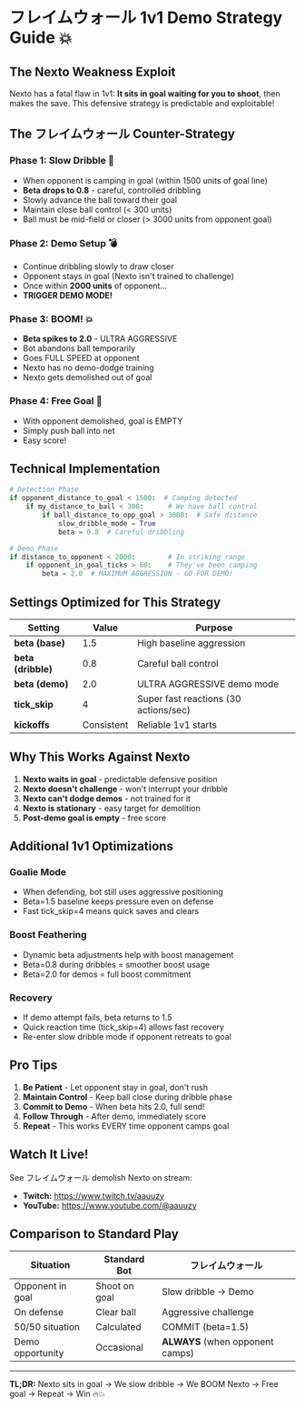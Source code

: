 # フレイムウォール 1v1 Demo Strategy Guide 💥

## The Nexto Weakness Exploit

Nexto has a fatal flaw in 1v1: **It sits in goal waiting for you to shoot**, then makes the save. This defensive strategy is predictable and exploitable!

## The フレイムウォール Counter-Strategy

### Phase 1: Slow Dribble 🐌
- When opponent is camping in goal (within 1500 units of goal line)
- **Beta drops to 0.8** - careful, controlled dribbling
- Slowly advance the ball toward their goal
- Maintain close ball control (< 300 units)
- Ball must be mid-field or closer (> 3000 units from opponent goal)

### Phase 2: Demo Setup 💣
- Continue dribbling slowly to draw closer
- Opponent stays in goal (Nexto isn't trained to challenge)
- Once within **2000 units** of opponent...
- **TRIGGER DEMO MODE!**

### Phase 3: BOOM! 💥
- **Beta spikes to 2.0** - ULTRA AGGRESSIVE
- Bot abandons ball temporarily
- Goes FULL SPEED at opponent
- Nexto has no demo-dodge training
- Nexto gets demolished out of goal

### Phase 4: Free Goal 🎯
- With opponent demolished, goal is EMPTY
- Simply push ball into net
- Easy score!

## Technical Implementation

```python
# Detection Phase
if opponent_distance_to_goal < 1500:  # Camping detected
    if my_distance_to_ball < 300:      # We have ball control
        if ball_distance_to_opp_goal > 3000:  # Safe distance
            slow_dribble_mode = True
            beta = 0.8  # Careful dribbling

# Demo Phase
if distance_to_opponent < 2000:        # In striking range
    if opponent_in_goal_ticks > 60:    # They've been camping
        beta = 2.0  # MAXIMUM AGGRESSION - GO FOR DEMO!
```

## Settings Optimized for This Strategy

| Setting | Value | Purpose |
|---------|-------|---------|
| **beta (base)** | 1.5 | High baseline aggression |
| **beta (dribble)** | 0.8 | Careful ball control |
| **beta (demo)** | 2.0 | ULTRA AGGRESSIVE demo mode |
| **tick_skip** | 4 | Super fast reactions (30 actions/sec) |
| **kickoffs** | Consistent | Reliable 1v1 starts |

## Why This Works Against Nexto

1. **Nexto waits in goal** - predictable defensive position
2. **Nexto doesn't challenge** - won't interrupt your dribble
3. **Nexto can't dodge demos** - not trained for it
4. **Nexto is stationary** - easy target for demolition
5. **Post-demo goal is empty** - free score

## Additional 1v1 Optimizations

### Goalie Mode
- When defending, bot still uses aggressive positioning
- Beta=1.5 baseline keeps pressure even on defense
- Fast tick_skip=4 means quick saves and clears

### Boost Feathering
- Dynamic beta adjustments help with boost management
- Beta=0.8 during dribbles = smoother boost usage
- Beta=2.0 for demos = full boost commitment

### Recovery
- If demo attempt fails, beta returns to 1.5
- Quick reaction time (tick_skip=4) allows fast recovery
- Re-enter slow dribble mode if opponent retreats to goal

## Pro Tips

1. **Be Patient** - Let opponent stay in goal, don't rush
2. **Maintain Control** - Keep ball close during dribble phase
3. **Commit to Demo** - When beta hits 2.0, full send!
4. **Follow Through** - After demo, immediately score
5. **Repeat** - This works EVERY time opponent camps goal

## Watch It Live!

See フレイムウォール demolish Nexto on stream:
- **Twitch:** https://www.twitch.tv/aauuzy
- **YouTube:** https://www.youtube.com/@aauuzy

## Comparison to Standard Play

| Situation | Standard Bot | フレイムウォール |
|-----------|--------------|----------------|
| Opponent in goal | Shoot on goal | Slow dribble → Demo |
| On defense | Clear ball | Aggressive challenge |
| 50/50 situation | Calculated | COMMIT (beta=1.5) |
| Demo opportunity | Occasional | **ALWAYS** (when opponent camps) |

---

**TL;DR:** Nexto sits in goal → We slow dribble → We BOOM Nexto → Free goal → Repeat → Win 🔥💥
